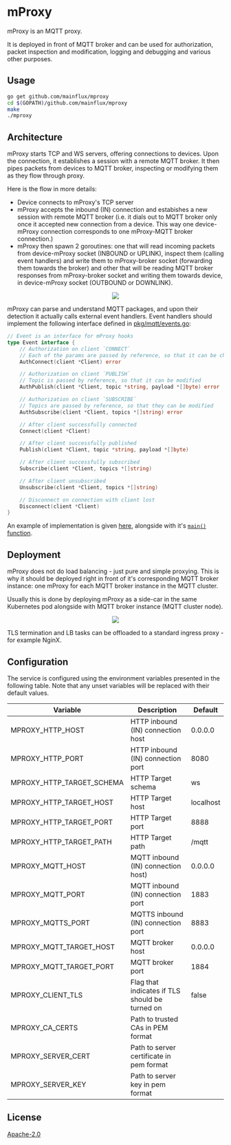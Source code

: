 # mProxy
mProxy is an MQTT proxy.

It is deployed in front of MQTT broker and can be used for authorization, packet inspection and modification,
logging and debugging and various other purposes.

## Usage
```bash
go get github.com/mainflux/mproxy
cd $(GOPATH)/github.com/mainflux/mproxy
make
./mproxy
```

## Architecture
mProxy starts TCP and WS servers, offering connections to devices. Upon the connection, it establishes a session with a remote MQTT broker.
It then pipes packets from devices to MQTT broker, inspecting or modifying them as they flow through proxy.

Here is the flow in more details:
- Device connects to mProxy's TCP server
- mProxy accepts the inbound (IN) connection and estabishes a new session with remote MQTT broker
(i.e. it dials out to MQTT broker only once it accepted new connection from a device.
This way one device-mProxy connection corresponds to one mProxy-MQTT broker connection.)
- mProxy then spawn 2 goroutines: one that will read incoming packets from device-mProxy socket (INBOUND or UPLINK),
inspect them (calling event handlers) and write them to mProxy-broker socket (forwarding them towards the broker)
and other that will be reading MQTT broker responses from mProxy-broker socket and writing them towards device,
in device-mProxy socket (OUTBOUND or DOWNLINK).

<p align="center"><img src="docs/img/mproxy.png"></p>

mProxy can parse and understand MQTT packages, and upon their detection it actually calls external event handlers.
Event handlers should implement the following interface defined in [pkg/mqtt/events.go](pkg/mqtt/events.go):

```go
// Event is an interface for mProxy hooks
type Event interface {
	// Authorization on client `CONNECT`
	// Each of the params are passed by reference, so that it can be changed
	AuthConnect(client *Client) error

	// Authorization on client `PUBLISH`
	// Topic is passed by reference, so that it can be modified
	AuthPublish(client *Client, topic *string, payload *[]byte) error

	// Authorization on client `SUBSCRIBE`
	// Topics are passed by reference, so that they can be modified
	AuthSubscribe(client *Client, topics *[]string) error

	// After client successfully connected
	Connect(client *Client)

	// After client successfully published
	Publish(client *Client, topic *string, payload *[]byte)

	// After client successfully subscribed
	Subscribe(client *Client, topics *[]string)

	// After client unsubscribed
	Unsubscribe(client *Client, topics *[]string)

	// Disconnect on connection with client lost
	Disconnect(client *Client)
}
```

An example of implementation is given [here](examples/simple/simple.go), alongside with it's [`main()` function](cmd/main.go).

## Deployment
mProxy does not do load balancing - just pure and simple proxying. This is why it should be deployed
right in front of it's corresponding MQTT broker instance: one mProxy for each MQTT broker instance in the MQTT cluster.

Usually this is done by deploying mProxy as a side-car in the same Kubernetes pod alongside with MQTT broker instance (MQTT cluster node).

<p align="center"><img src="docs/img/mproxy-cluster.png"></p>

TLS termination and LB tasks can be offloaded to a standard ingress proxy - for example NginX.

## Configuration

The service is configured using the environment variables presented in the following table. Note that any unset variables will be replaced with their default values.

| Variable                  | Description                                    | Default   |
|---------------------------|------------------------------------------------|-----------|
| MPROXY_HTTP_HOST          | HTTP inbound (IN) connection host              | 0.0.0.0   |
| MPROXY_HTTP_PORT          | HTTP inbound (IN) connection port              | 8080      |
| MPROXY_HTTP_TARGET_SCHEMA | HTTP Target schema                             | ws        |
| MPROXY_HTTP_TARGET_HOST   | HTTP Target host                               | localhost |
| MPROXY_HTTP_TARGET_PORT   | HTTP Target port                               | 8888      |
| MPROXY_HTTP_TARGET_PATH   | HTTP Target path                               | /mqtt     |
| MPROXY_MQTT_HOST          | MQTT inbound (IN) connection host)             | 0.0.0.0   |
| MPROXY_MQTT_PORT          | MQTT inbound (IN) connection port              | 1883      |
| MPROXY_MQTTS_PORT         | MQTTS inbound (IN) connection port             | 8883      |
| MPROXY_MQTT_TARGET_HOST   | MQTT broker host                               | 0.0.0.0   |
| MPROXY_MQTT_TARGET_PORT   | MQTT broker port                               | 1884      |
| MPROXY_CLIENT_TLS         | Flag that indicates if TLS should be turned on | false     |
| MPROXY_CA_CERTS           | Path to trusted CAs in PEM format              |           |
| MPROXY_SERVER_CERT        | Path to server certificate in pem format       |           |
| MPROXY_SERVER_KEY         | Path to server key in pem format               |           |

## License
[Apache-2.0](LICENSE)
